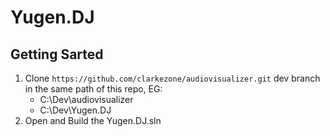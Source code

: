 # Yugen.DJ

## Getting Sarted

1. Clone `https://github.com/clarkezone/audiovisualizer.git` dev branch in the same path of this repo, EG:
	- C:\Dev\audiovisualizer
	- C:\Dev\Yugen.DJ
2. Open and Build the Yugen.DJ.sln